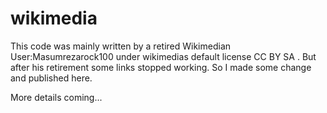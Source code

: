# wikimedia
This code was mainly written by a retired Wikimedian User:Masumrezarock100 under wikimedias default license CC BY SA . But after his retirement some links stopped working. So I made some change and published here.

More details coming...
